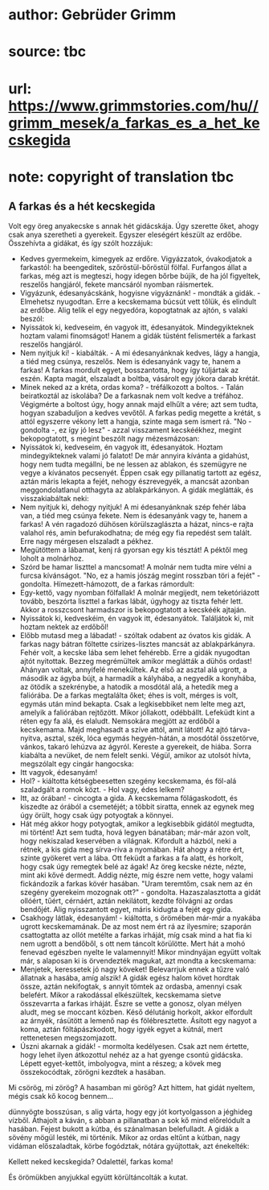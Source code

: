 # author: Gebrüder Grimm
# source: tbc
# url: https://www.grimmstories.com/hu//grimm_mesek/a_farkas_es_a_het_kecskegida
# note: copyright of translation tbc

## A farkas és a hét kecskegida 

Volt egy öreg anyakecske s annak hét gidácskája. Úgy szerette őket,
ahogy csak anya szeretheti a gyerekeit. Egyszer eleségért készült az
erdőbe. Összehívta a gidákat, és így szólt hozzájuk:
- Kedves gyermekeim, kimegyek az erdőre. Vigyázzatok, óvakodjatok a
farkastól: ha beengeditek, szőröstül-bőröstül fölfal. Furfangos állat a
farkas, még azt is megteszi, hogy idegen bőrbe bújik, de ha jól
figyeltek, reszelős hangjáról, fekete mancsáról nyomban ráismertek.
- Vigyázunk, édesanyácskánk, hogyisne vigyáznánk! - mondták a gidák. -
Elmehetsz nyugodtan.
Erre a kecskemama búcsút vett tőlük, és elindult az erdőbe.
Alig telik el egy negyedóra, kopogtatnak az ajtón, s valaki beszól:
- Nyissátok ki, kedveseim, én vagyok itt, édesanyátok. Mindegyikteknek
hoztam valami finomságot!
Hanem a gidák tüstént felismerték a farkast reszelős hangjáról.
- Nem nyitjuk ki! - kiabálták. - A mi édesanyánknak kedves, lágy a
hangja, a tiéd meg csúnya, reszelős. Nem is édesanyánk vagy te, hanem a
farkas!
A farkas mordult egyet, bosszantotta, hogy így túljártak az eszén. Kapta
magát, elszaladt a boltba, vásárolt egy jókora darab krétát.
- Minek neked az a kréta, ordas koma? - tréfálkozott a boltos. - Talán
beiratkoztál az iskolába?
De a farkasnak nem volt kedve a tréfához. Végigmérte a boltost úgy, hogy
annak majd elhűlt a vére; azt sem tudta, hogyan szabaduljon a kedves
vevőtől. A farkas pedig megette a krétát, s attól egyszerre vékony lett
a hangja, szinte maga sem ismert rá. "No - gondolta -, ez így jó
lesz" - azzal visszament kecskéékhez, megint bekopogtatott, s megint
beszólt nagy mézesmázosan:
- Nyissátok ki, kedveseim, én vagyok itt, édesanyátok. Hoztam
mindegyikteknek valami jó falatot!
De már annyira kívánta a gidahúst, hogy nem tudta megállni, be ne lessen
az ablakon, és szemügyre ne vegye a kívánatos pecsenyét. Éppen csak egy
pillanatig tartott az egész, aztán máris lekapta a fejét, nehogy
észrevegyék, a mancsát azonban meggondolatlanul otthagyta az
ablakpárkányon. A gidák meglátták, és visszakiabáltak neki:
- Nem nyitjuk ki, dehogy nyitjuk! A mi édesanyánknak szép fehér lába
van, a tiéd meg csúnya fekete. Nem is édesanyánk vagy te, hanem a
farkas!
A vén ragadozó dühösen körülszaglászta a házat, nincs-e rajta valahol
rés, amin befurakodhatna; de még egy fia repedést sem talált. Erre nagy
mérgesen elszaladt a pékhez.
- Megütöttem a lábamat, kenj rá gyorsan egy kis tésztát!
A péktől meg loholt a molnárhoz.
- Szórd be hamar liszttel a mancsomat!
A molnár nem tudta mire vélni a furcsa kívánságot. "No, ez a hamis
jószág megint rosszban töri a fejét" - gondolta. Hímezett-hámozott, de
a farkas rámordult:
- Egy-kettő, vagy nyomban fölfallak!
A molnár megijedt, nem teketóriázott tovább, beszórta liszttel a farkas
lábát, úgyhogy az tiszta fehér lett.
Akkor a rosszcsont harmadszor is bekopogtatott a kecskéék ajtaján.
- Nyissátok ki, kedveskéim, én vagyok itt, édesanyátok. Találjátok ki,
mit hoztam nektek az erdőből!
- Előbb mutasd meg a lábadat! - szóltak odabent az óvatos kis gidák.
A farkas nagy bátran föltette csirizes-lisztes mancsát az
ablakpárkányra. Fehér volt, a kecske lába sem lehet fehérebb. Erre a
gidák nyugodtan ajtót nyitottak.
Bezzeg megrémültek amikor meglátták a dühös ordast! Ahányan voltak,
annyifelé menekültek. Az első az asztal alá ugrott, a második az ágyba
bújt, a harmadik a kályhába, a negyedik a konyhába, az ötödik a
szekrénybe, a hatodik a mosdótál alá, a hetedik meg a faliórába. De a
farkas megtalálta őket; éhes is volt, mérges is volt, egymás után mind
bekapta. Csak a legkisebbiket nem lelte meg azt, amelyik a faliórában
rejtőzött.
Mikor jóllakott, odébbállt. Lefeküdt kint a réten egy fa alá, és
elaludt.
Nemsokára megjött az erdőből a kecskemama. Majd meghasadt a szíve attól,
amit látott! Az ajtó tárva-nyitva, asztal, szék, lóca egymás
hegyén-hátán, a mosdótál összetörve, vánkos, takaró lehúzva az ágyról.
Kereste a gyerekeit, de hiába. Sorra kiabálta a nevüket, de nem felelt
senki. Végül, amikor az utolsót hívta, megszólalt egy cingár hangocska:
- Itt vagyok, édesanyám!
- Hol? - kiáltotta kétségbeesetten szegény kecskemama, és föl-alá
szaladgált a romok közt. - Hol vagy, édes lelkem?
- Itt, az órában! - cincogta a gida.
A kecskemama fölágaskodott, és kiszedte az órából a csemetéjét; a többit
siratta, ennek az egynek meg úgy örült, hogy csak úgy potyogtak a
könnyei.
- Hát még akkor hogy potyogtak, amikor a legkisebbik gidától megtudta,
mi történt! Azt sem tudta, hová legyen bánatában; már-már azon volt,
hogy nekiszalad keservében a világnak. Kifordult a házból, neki a
rétnek, a kis gida meg sírva-ríva a nyomában.
Hát ahogy a rétre ért, szinte gyökeret vert a lába. Ott feküdt a farkas
a fa alatt, és horkolt, hogy csak úgy remegtek belé az ágak! Az öreg
kecske nézte, nézte, mint aki kővé dermedt. Addig nézte, míg észre nem
vette, hogy valami fickándozik a farkas kövér hasában. "Uram teremtőm,
csak nem az én szegény gyerekeim mozognak ott?" - gondolta.
Hazaszalasztotta a gidát ollóért, tűért, cérnáért, aztán nekilátott,
kezdte fölvágni az ordas bendőjét. Alig nyisszantott egyet, máris
kidugta a fejét egy gida.
- Csakhogy látlak, édesanyám! - kiáltotta, s örömében már-már a nyakába
ugrott kecskemamának. De az most nem ért rá az ilyesmire; szaporán
csattogtatta az ollót metélte a farkas irháját, míg csak mind a hat fia
ki nem ugrott a bendőből, s ott nem táncolt körülötte. Mert hát a mohó
fenevad egészben nyelte le valamennyit!
Mikor mindnyájan együtt voltak már, s alaposan ki is örvendezték
magukat, azt mondta a kecskemama:
- Menjetek, keressetek jó nagy köveket! Belevarrjuk ennek a tűzre való
állatnak a hasába, amíg alszik!
A gidák egész halom követ hordtak össze, aztán nekifogtak, s annyit
tömtek az ordasba, amennyi csak belefért. Mikor a rakodással
elkészültek, kecskemama sietve összevarrta a farkas irháját. Észre se
vette a gonosz, olyan mélyen aludt, meg se moccant közben.
Késő délutánig horkolt, akkor elfordult az árnyék, rásütött a lemenő nap
és fölébresztette.
Ásított egy nagyot a koma, aztán föltápászkodott, hogy igyék egyet a
kútnál, mert rettenetesen megszomjazott.
- Úszni akarnak a gidák! - mormolta kedélyesen. Csak azt nem értette,
hogy lehet ilyen átkozottul nehéz az a hat gyenge csontú gidácska.
Lépett egyet-kettőt, imbolyogva, mint a részeg; a kövek meg
összekocódtak, zörögni kezdtek a hasában.

Mi csörög, mi zörög?
A hasamban mi görög?
Azt hittem, hat gidát nyeltem,
mégis csak kő kocog bennem...


dünnyögte bosszúsan, s alig várta, hogy egy jót kortyolgasson a jéghideg
vízből. Áthajolt a káván, s abban a pillanatban a sok kő mind
előrelódult a hasában. Fejest bukott a kútba, és szánalmasan
belefulladt.
A gidák a sövény mögül lesték, mi történik. Mikor az ordas eltűnt a
kútban, nagy vidáman előszaladtak, körbe fogództak, nótára gyújtottak,
azt énekelték:

Kellett neked kecskegida?
Odalettél, farkas koma!

És örömükben anyjukkal együtt körültáncolták a kutat.
